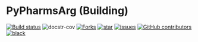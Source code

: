 PyPharmsArg (Building)
====================

[![Build status](https://github.com/juniors90/PyPharmsArg/actions/workflows/CI.yml/badge.svg)](https://github.com/juniors90/PyPharmsArg/actions)
![docstr-cov](https://img.shields.io/endpoint?url=https://jsonbin.org/juniors90/PyPharmsArg/badges/docstr-cov)
[![Forks](https://img.shields.io/github/forks/juniors90/PyPharmsArg)](https://github.com/juniors90/PyPharmsArg/stargazers)
[![star](https://img.shields.io/github/stars/juniors90/PyPharmsArg?color=yellow)](https://github.com/juniors90/PyPharmsArg/network/members)
[![issues](https://img.shields.io/github/issues/juniors90/PyPharmsArg?color=teal)](https://github.com/juniors90/PyPharmsArg/issues)
[![GitHub contributors](https://img.shields.io/github/contributors/juniors90/PyPharmsArg?color=green)](https://github.com/juniors90/PyPharmsArg/graphs/contributors)
[![black](https://img.shields.io/badge/code%20style-black-000000.svg)](https://github.com/psf/black)



